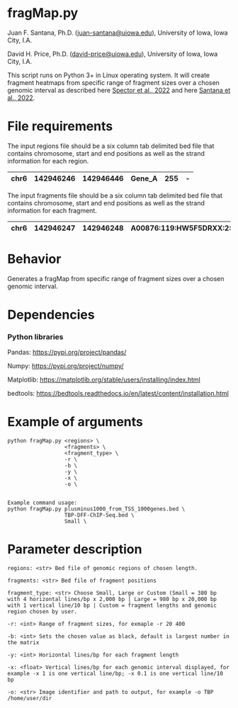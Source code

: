 # fragMap.py #
Juan F. Santana, Ph.D. (<juan-santana@uiowa.edu>), University of Iowa, Iowa City, I.A.

David H. Price, Ph.D. (<david-price@uiowa.edu>), University of Iowa, Iowa City, I.A.

This script runs on Python 3+ in Linux operating system. It will create fragment heatmaps from specific range of fragment sizes over a chosen genomic interval as described here [Spector et al., 2022](https://www.nature.com/articles/s41467-022-29739-x) and here [Santana et al., 2022](https://academic.oup.com/nar/advance-article/doi/10.1093/nar/gkac678/6659871?guestAccessKey=88024805-7d8e-4421-a032-dbef1c737757). 

# File requirements #
The input regions file should be a six column tab delimited bed file that contains chromosome, start and end positions as well as the strand information for each region.  
 
| chr6 | 142946246 | 142946446 | Gene_A | 255 | - |
|:----:|:---------:|:---------:|:------:|:---:|:-:|

The input fragments file should be a six column tab delimited bed file that contains chromosome, start and end positions as well as the strand information for each fragment.

| chr6 | 142946247 | 142946248 | A00876:119:HW5F5DRXX:2:2207:29170:1157 | 255 | - |
|:----:|:---------:|:---------:|:--------------------------------------:|:---:|:-:|


# Behavior #
Generates a fragMap from specific range of fragment sizes over a chosen genomic interval. 

# Dependencies #
### Python libraries ###
Pandas: https://pypi.org/project/pandas/

Numpy: https://pypi.org/project/numpy/

Matplotlib: https://matplotlib.org/stable/users/installing/index.html

bedtools: https://bedtools.readthedocs.io/en/latest/content/installation.html

# Example of arguments #
```
python fragMap.py <regions> \
                  <fragments> \
                  <fragment_type> \
                  -r \
                  -b \
                  -y \
                  -x \
                  -o \


Example command usage: 
python fragMap.py plusminus1000_from_TSS_1000genes.bed \
                  TBP-DFF-ChIP-Seq.bed \
                  Small \

```
# Parameter description #
```
regions: <str> Bed file of genomic regions of chosen length.

fragments: <str> Bed file of fragment positions

fragment_type: <str> Choose Small, Large or Custom (Small = 380 bp with 4 horizontal lines/bp x 2,000 bp | Large = 980 bp x 20,000 bp with 1 vertical line/10 bp | Custom = fragment lengths and genomic region chosen by user.

-r: <int> Range of fragment sizes, for exmaple -r 20 400

-b: <int> Sets the chosen value as black, default is largest number in the matrix

-y: <int> Horizontal lines/bp for each fragment length

-x: <float> Vertical lines/bp for each genomic interval displayed, for example -x 1 is one vertical line/bp; -x 0.1 is one vertical line/10 bp

-o: <str> Image identifier and path to output, for example -o TBP /home/user/dir

```
